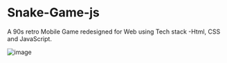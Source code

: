 # Snake-Game-js
A 90s retro Mobile Game  redesigned for Web using Tech stack -Html, CSS and JavaScript.

![image](https://github.com/ayushkr30/Snake-Game-js/assets/114496295/cfd60156-ffdf-4f70-8e21-4863e635dc6f)



